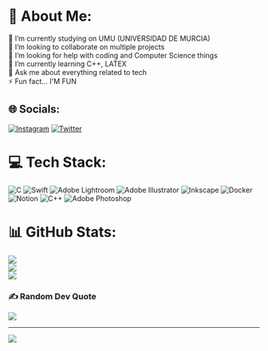 # 💫 About Me:
🔭 I’m currently studying on UMU (UNIVERSIDAD DE MURCIA)<br>👯 I’m looking to collaborate on multiple projects<br>🤝 I’m looking for help with coding and Computer Science things<br>🌱 I’m currently learning C++, LATEX<br>💬 Ask me about everything related to tech<br>⚡ Fun fact... I'M FUN


## 🌐 Socials:
[![Instagram](https://img.shields.io/badge/Instagram-%23E4405F.svg?logo=Instagram&logoColor=white)](https://instagram.com/itsantoniolpzz) [![Twitter](https://img.shields.io/badge/Twitter-%231DA1F2.svg?logo=Twitter&logoColor=white)](https://twitter.com/ItsAntonioLpzz) 

# 💻 Tech Stack:
![C](https://img.shields.io/badge/c-%2300599C.svg?style=for-the-badge&logo=c&logoColor=white) ![Swift](https://img.shields.io/badge/swift-F54A2A?style=for-the-badge&logo=swift&logoColor=white) ![Adobe Lightroom](https://img.shields.io/badge/Adobe%20Lightroom-31A8FF.svg?style=for-the-badge&logo=Adobe%20Lightroom&logoColor=white) ![Adobe Illustrator](https://img.shields.io/badge/adobeillustrator-%23FF9A00.svg?style=for-the-badge&logo=adobeillustrator&logoColor=white) ![Inkscape](https://img.shields.io/badge/Inkscape-e0e0e0?style=for-the-badge&logo=inkscape&logoColor=080A13) ![Docker](https://img.shields.io/badge/docker-%230db7ed.svg?style=for-the-badge&logo=docker&logoColor=white) ![Notion](https://img.shields.io/badge/Notion-%23000000.svg?style=for-the-badge&logo=notion&logoColor=white) ![C++](https://img.shields.io/badge/c++-%2300599C.svg?style=for-the-badge&logo=c%2B%2B&logoColor=white) ![Adobe Photoshop](https://img.shields.io/badge/adobephotoshop-%2331A8FF.svg?style=for-the-badge&logo=adobephotoshop&logoColor=white)
# 📊 GitHub Stats:
![](https://github-readme-stats.vercel.app/api?username=itsantoniolpzz&theme=swift&hide_border=false&include_all_commits=true&count_private=false)<br/>
![](https://github-readme-streak-stats.herokuapp.com/?user=itsantoniolpzz&theme=swift&hide_border=false)<br/>
![](https://github-readme-stats.vercel.app/api/top-langs/?username=itsantoniolpzz&theme=swift&hide_border=false&include_all_commits=true&count_private=false&layout=compact)

### ✍️ Random Dev Quote
![](https://quotes-github-readme.vercel.app/api?type=horizontal&theme=light)

---
[![](https://visitcount.itsvg.in/api?id=itsantoniolpzz&icon=2&color=5)](https://visitcount.itsvg.in)

<!-- Proudly created with GPRM ( https://gprm.itsvg.in ) -->
